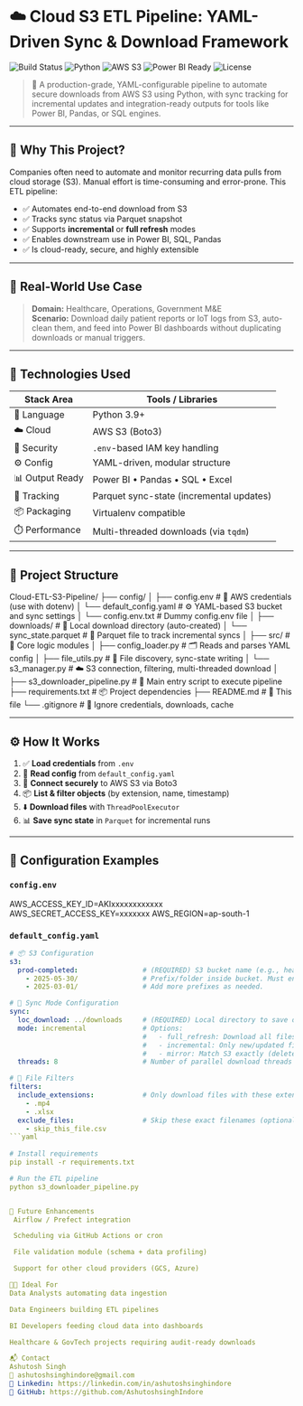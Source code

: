 # ☁️ Cloud S3 ETL Pipeline: YAML-Driven Sync & Download Framework

![Build Status](https://img.shields.io/badge/build-passing-brightgreen)
![Python](https://img.shields.io/badge/python-3.9+-blue)
![AWS S3](https://img.shields.io/badge/AWS-S3-orange)
![Power BI Ready](https://img.shields.io/badge/PowerBI-ready-yellowgreen)
![License](https://img.shields.io/badge/license-MIT-lightgrey)

> 🔄 A production-grade, YAML-configurable pipeline to automate secure downloads from AWS S3 using Python, with sync tracking for incremental updates and integration-ready outputs for tools like Power BI, Pandas, or SQL engines.

---

## 🚀 Why This Project?

Companies often need to automate and monitor recurring data pulls from cloud storage (S3). Manual effort is time-consuming and error-prone. This ETL pipeline:

- ✅ Automates end-to-end download from S3
- ✅ Tracks sync status via Parquet snapshot
- ✅ Supports **incremental** or **full refresh** modes
- ✅ Enables downstream use in Power BI, SQL, Pandas
- ✅ Is cloud-ready, secure, and highly extensible

---

## 🧠 Real-World Use Case

> **Domain:** Healthcare, Operations, Government M&E  
> **Scenario:** Download daily patient reports or IoT logs from S3, auto-clean them, and feed into Power BI dashboards without duplicating downloads or manual triggers.

---

## 🔧 Technologies Used

| Stack Area     | Tools / Libraries                         |
|----------------|-------------------------------------------|
| 🐍 Language     | Python 3.9+                               |
| ☁️ Cloud        | AWS S3 (Boto3)                            |
| 🔐 Security     | `.env`-based IAM key handling             |
| ⚙️ Config       | YAML-driven, modular structure            |
| 📊 Output Ready | Power BI • Pandas • SQL • Excel           |
| 🧪 Tracking     | Parquet sync-state (incremental updates)  |
| 📦 Packaging    | Virtualenv compatible                     |
| ⏱️ Performance  | Multi-threaded downloads (via `tqdm`)     |

---

## 📁 Project Structure

Cloud-ETL-S3-Pipeline/
├── config/
│ ├── config.env # 🔐 AWS credentials (use with dotenv)
│ └── default_config.yaml # ⚙️ YAML-based S3 bucket and sync settings
│ └── config.env.txt # Dummy config.env file
│
├── downloads/ # 📁 Local download directory (auto-created)
│ └── sync_state.parquet # 🧠 Parquet file to track incremental syncs
│
├── src/ # 🧠 Core logic modules
│ ├── config_loader.py # 🗂️ Reads and parses YAML config
│ ├── file_utils.py # 📄 File discovery, sync-state writing
│ └── s3_manager.py # ☁️ S3 connection, filtering, multi-threaded download
│
├── s3_downloader_pipeline.py # 🚀 Main entry script to execute pipeline
├── requirements.txt # 📦 Project dependencies
├── README.md # 📘 This file
└── .gitignore # 🚫 Ignore credentials, downloads, cache

---

## ⚙️ How It Works

1. ✅ **Load credentials** from `.env`
2. 📑 **Read config** from `default_config.yaml`
3. 🔐 **Connect securely** to AWS S3 via Boto3
4. 📦 **List & filter objects** (by extension, name, timestamp)
5. ⬇️ **Download files** with `ThreadPoolExecutor`
6. 📊 **Save sync state** in `Parquet` for incremental runs

---

## 📄 Configuration Examples

### `config.env`
AWS_ACCESS_KEY_ID=AKIxxxxxxxxxxxx
AWS_SECRET_ACCESS_KEY=xxxxxxx
AWS_REGION=ap-south-1

### `default_config.yaml`
```yaml
# 📦 S3 Configuration
s3:
  prod-completed:                # (REQUIRED) S3 bucket name (e.g., healthcare-data-bucket)
    - 2025-05-30/                # Prefix/folder inside bucket. Must end with '/'.
    - 2025-03-01/                # Add more prefixes as needed.

# 🔄 Sync Mode Configuration
sync:
  loc_download: ../downloads     # (REQUIRED) Local directory to save downloaded files.
  mode: incremental              # Options:
                                 #   - full_refresh: Download all files
                                 #   - incremental: Only new/updated files
                                 #   - mirror: Match S3 exactly (delete local extras)
  threads: 8                     # Number of parallel download threads (default: 12)

# 🎯 File Filters
filters:
  include_extensions:            # Only download files with these extensions
    - .mp4
    - .xlsx
  exclude_files:                 # Skip these exact filenames (optional)
    - skip_this_file.csv
```yaml
  
# Install requirements
pip install -r requirements.txt

# Run the ETL pipeline
python s3_downloader_pipeline.py


🧪 Future Enhancements
 Airflow / Prefect integration

 Scheduling via GitHub Actions or cron

 File validation module (schema + data profiling)

 Support for other cloud providers (GCS, Azure)

🧑‍💼 Ideal For
Data Analysts automating data ingestion

Data Engineers building ETL pipelines

BI Developers feeding cloud data into dashboards

Healthcare & GovTech projects requiring audit-ready downloads

📬 Contact
Ashutosh Singh
📧 ashutoshsinghindore@gmail.com
🔗 Linkedin: https://linkedin.com/in/ashutoshsinghindore
🐙 GitHub: https://github.com/AshutoshsinghIndore
